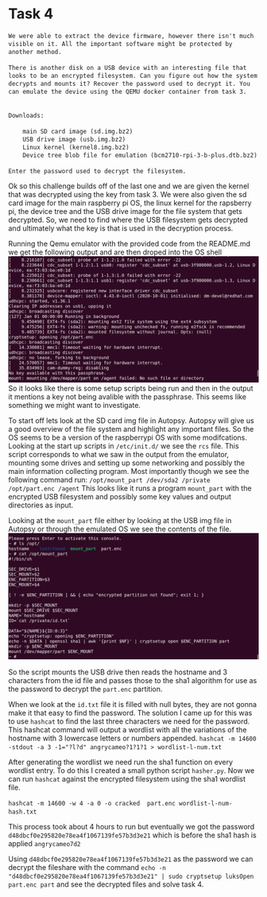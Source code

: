 # Task 4

```
We were able to extract the device firmware, however there isn't much visible on it. All the important software might be protected by another method.

There is another disk on a USB device with an interesting file that looks to be an encrypted filesystem. Can you figure out how the system decrypts and mounts it? Recover the password used to decrypt it. You can emulate the device using the QEMU docker container from task 3.


Downloads:

    main SD card image (sd.img.bz2)
    USB drive image (usb.img.bz2)
    Linux kernel (kernel8.img.bz2)
    Device tree blob file for emulation (bcm2710-rpi-3-b-plus.dtb.bz2)

Enter the password used to decrypt the filesystem.
```

Ok so this challenge builds off of the last one and we are given the kernel that was decrypted using the key from task 3. We were also given the sd card image for the main raspberry pi OS, the linux kernel for the rapsberry pi, the device tree and the USB drive image for the file system that gets decrypted. So, we need to find where the USB filesystem gets decrypted and ultimately what the key is that is used in the decryption process. 

Running the Qemu emulator with the provided code from the README.md we get the following output and are then droped into the OS shell 
![9e36b72549513fc222a082c8ed091f1c.png](../_resources/9e36b72549513fc222a082c8ed091f1c-1.png)
So it looks like there is some setup scripts being run and then in the output it mentions a key not being avalible with the passphrase. This seems like something we might want to investigate. 

To start off lets look at the SD card img file in Autopsy. Autopsy will give us a good overview of the file system and highlight any important files. So the OS seems to be a version of the raspberrypi OS with some modifcations. Looking at the start up scripts in `/etc/init.d/` we see the `rcs` file. This script corresponds to what we saw in the output from the emulator, mounting some drives and setting up some networking and possibly the main information collecting program. Most importantly though we see the following command run:
``
/opt/mount_part /dev/sda2 /private /opt/part.enc /agent
``
This looks like it runs a program `mount_part` with the encrypted USB filesystem and possibly some key values and output directories as input. 

Looking at the `mount_part` file either by looking at the USB img file in Autopsy or through the emulated OS we see the contents of the file.
![0777cb61978399baa62a64f139cbefa7.png](../_resources/0777cb61978399baa62a64f139cbefa7-1.png)

So the script mounts the USB drive then reads the hostname and 3 characters from the id file and passes those to the sha1 algorithm for use as the password to decrypt the `part.enc` partition.

When we look at the `id.txt` file it is filled with null bytes, they are not gonna make it that easy to find the password. The solution I came up for this was to use `hashcat` to find the last three characters we need for the password. 
This hashcat command will output a wordlist with all the variations of the hostname with 3 lowercase letters or numbers appended.
```hashcat -m 14600 -stdout -a 3 -1="?l?d" angrycameo?1?1?1 > wordlist-l-num.txt```

After generating the wordlist we need run the sha1 function on every wordlist entry. To do this I created a small python script `hasher.py`. Now we can run `hashcat` against the encrypted filesystem using the sha1 wordlist file.

`hashcat -m 14600 -w 4 -a 0 -o cracked  part.enc wordlist-l-num-hash.txt`

This process took about 4 hours to run but eventually we got the password 
`d48dbcf0e295820e78ea4f1067139fe57b3d3e21`
which is before the sha1 hash is applied
`angrycameo7d2`

Using `d48dbcf0e295820e78ea4f1067139fe57b3d3e21` as the password we can decrypt the fileshare with the command
`echo -n "d48dbcf0e295820e78ea4f1067139fe57b3d3e21" | sudo cryptsetup luksOpen part.enc part`
and see the decrypted files and solve task 4. 